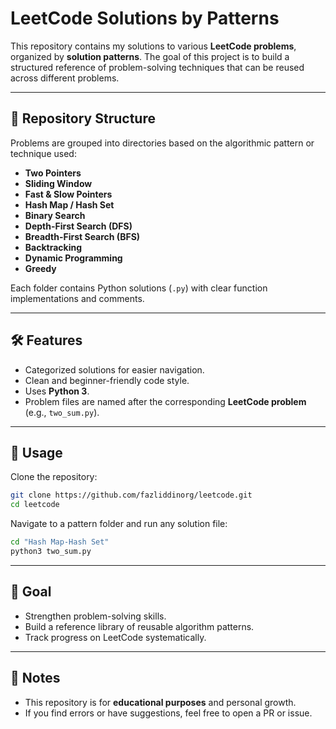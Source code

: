 # LeetCode Solutions by Patterns

This repository contains my solutions to various **LeetCode problems**, organized by **solution patterns**.
The goal of this project is to build a structured reference of problem-solving techniques that can be reused across different problems.

---

## 📂 Repository Structure

Problems are grouped into directories based on the algorithmic pattern or technique used:

* **Two Pointers**
* **Sliding Window**
* **Fast & Slow Pointers**
* **Hash Map / Hash Set**
* **Binary Search**
* **Depth-First Search (DFS)**
* **Breadth-First Search (BFS)**
* **Backtracking**
* **Dynamic Programming**
* **Greedy**

Each folder contains Python solutions (`.py`) with clear function implementations and comments.

---

## 🛠️ Features

* Categorized solutions for easier navigation.
* Clean and beginner-friendly code style.
* Uses **Python 3**.
* Problem files are named after the corresponding **LeetCode problem** (e.g., `two_sum.py`).

---

## 🚀 Usage

Clone the repository:

```bash
git clone https://github.com/fazliddinorg/leetcode.git
cd leetcode
```

Navigate to a pattern folder and run any solution file:

```bash
cd "Hash Map-Hash Set"
python3 two_sum.py
```

---

## 🎯 Goal

* Strengthen problem-solving skills.
* Build a reference library of reusable algorithm patterns.
* Track progress on LeetCode systematically.

---

## 📌 Notes

* This repository is for **educational purposes** and personal growth.
* If you find errors or have suggestions, feel free to open a PR or issue.
